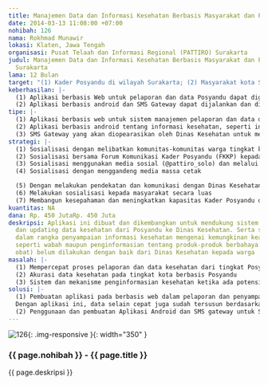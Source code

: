 ```yaml
---
title: Manajemen Data dan Informasi Kesehatan Berbasis Masyarakat dan Posyandu
date: 2014-03-13 11:08:00 +07:00
nohibah: 126
nama: Rokhmad Munawir
lokasi: Klaten, Jawa Tengah
organisasi: Pusat Telaah dan Informasi Regional (PATTIRO) Surakarta
judul: Manajemen Data dan Informasi Kesehatan Berbasis Masyarakat dan Posyandu Kota
  Surakarta
lama: 12 Bulan
target: "(1) Kader Posyandu di wilayah Surakarta; (2) Masyarakat kota Surakarta"
keberhasilan: |-
  (1) Aplikasi berbasis Web untuk pelaporan dan data Posyandu dapat digunakan dan dijalankan dalam 4 bulan setelah aplikasi disusun, oleh 5 Posyandu pada masing-masing Kecamatan. Di Surakarta ada 5 kecamatan, sehingga akan ada 25 Posyandu Pilot pada level kota.
  (2) Aplikasi berbasis android dan SMS Gateway dapat dijalankan dan digunakan oleh warga paling tidak 4 bulan setelah aplikasi dikembangkan.
tipe: |-
  (1) Aplikasi berbasis web untuk sistem manajemen pelaporan dan data dari Posyandu ke Dinas Kesehatan
  (2) Aplikasi berbasis android tentang informasi kesehatan, seperti informasi titik peta Puskesmas, Posyandu serta tampilan informasi produk berbahaya dan potensi penyakit berbahaya yang tersebar pada titik-titik kelurahan
  (3) SMS Gateway yang akan diopearasikan oleh Dinas Kesehatan untuk menjangkau mereka yang tidak dapat mengakses internet
strategi: |-
  (1) Sosialisasi dengan melibatkan komunitas-komunitas warga tingkat kelurahan
  (2) Sosialisasi bersama Forum Komunikasi Kader Posyandu (FKKP) kepada kader-kader Posyandu dan masyarakat luas
  (3) Sosialisasi menggunakan media sosial (@pattiro_solo) dan melalui website (www.soloraya.net)
  (4) Sosialisasi dengan menggandeng media massa cetak

  (5) Dengan melakukan pendekatan dan komunikasi dengan Dinas Kesehatan (selama ini telah terjalin baik dan kami menjadi salah satu tim technical assisstant Dinas Kesehatan)
  (6) Melakukan sosialisasi kepada masyarakat secara luas
  (7) Membangun kesepahaman dan meningkatkan kapasitas Kader Posyandu dalam menggunakan aplikasi yang dikembangkan
kuantitas: NA
dana: Rp. 450 JutaRp. 450 Juta
deskripsi: Aplikasi ini dibuat dan dikembangkan untuk mendukung sistem manajemen pelaporan
  dan updating data kesehatan dari Posyandu ke Dinas Kesehatan. Serta sebagai upaya
  dalam rangka penyampaian informasi kesehatan mengenai kemungkinan keadaan darurat
  seperti wabah maupun penginformasian tentang produk-produk berbahaya (makanan, kosmetik,
  obat) belum dilakukan dengan baik dari Dinas Kesehatan kepada warga
masalah: |-
  (1) Mempercepat proses pelaporan dan data kesehatan dari tingkat Posyandu ke Dinas Kesehatan dan Puskesmas
  (2) Akurasi data kesehatan pada tingkat kota berbasis Posyandu
  (3) Sistem dan mekanisme penginformasian kesehatan ketika ada potensi penyakit mewabah atau situasi darurat lain kepada masyarakat maupun informasi produk-produk makanan dan obat serta kosmetik yang berbahaya dengan cepat, mudah dan murah
solusi: |-
  (1) Pembuatan aplikasi pada berbasis web dalam pelaporan dan penyampaian data dari Posyandu ke Dinas Kesehatan.
  Dengan aplikasi ini, data selain cepat juga sudah tersusun berdasarkan kategorisasi khusus (dengan mengacu pada Standar Pelayanan Minimal/SPM Kesehatan dan kategori khusus yang dimungkinkan disusun
  (2) Penggunaan dan pembuatan Aplikasi Android dan SMS gateway untuk Sistem Informasi Kesehatan yang dapat digunakan oleh warga dalam mengakses informasi dan penyampaian informasi dari Dinas Kesehatan
---
```


![126](/static/img/hibahcms/126.png){: .img-responsive }{: width="350" }

### {{ page.nohibah }} - {{ page.title }}

{{ page.deskripsi }}
